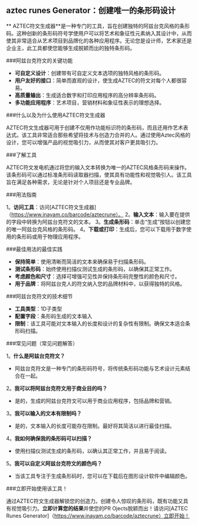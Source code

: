 ## aztec runes Generator：创建唯一的条形码设计

** AZTEC符文生成器**是一种专门的工具，旨在创建独特的阿兹台克风格的条形码。这种创新的条形码符号学使用户可以将艺术和象征性元素纳入其设计中，从而使其非常适合从艺术项目到品牌化的各种应用程序。无论您是设计师，艺术家还是企业主，此工具都使您能够生成脱颖而出的独特条形码。

###阿兹台克符文的关键功能

-  **可自定义设计**：创建带有可自定义文本选项的独特风格的条形码。
-  **用户友好的接口**：简单而直观的设计，使生成AZTEC的符文对每个人都很容易。
-  **高质量输出**：生成适合数字和打印应用程序的高分辨率条形码。
-  **多功能应用程序**：艺术项目，营销材料和象征性表示的理想选择。

###什么以及为什么使用AZTEC符文生成器

AZTEC符文生成器可用于创建不仅用作功能标识符的条形码，而且还用作艺术表达式。该工具非常适合那些希望将技术与创造力合并的人。通过使用Aztec风格的设计，您可以增强产品的视觉吸引力，从而使其对客户更具吸引力。

###了解工具

AZTEC符文发电机通过将您的输入文本转换为唯一的AZTEC风格条形码来操作。该条形码可以通过标准条形码读取器扫描，使其具有功能性和视觉吸引人。该工具旨在满足各种需求，无论是针对个人项目还是专业品牌。

###用法指南

1。**访问工具**：访问[AZTEC符文生成器]（https://www.inayam.co/barcode/aztecrune）。
2。**输入文本**：输入要在提供的字段中转换为阿兹台克符文的文本。
3。**生成条形码**：单击“生成”按钮以创建您的唯一阿兹台克风格的条形码。
4。**下载或打印**：生成后，您可以下载用于数字使用的条形码或用于物理应用程序。

###最佳用法的最佳实践

-  **保持简单**：使用清晰而简洁的文本来确保易于扫描条形码。
-  **测试条形码**：始终使用扫描仪测试生成的条形码，以确保其正常工作。
-  **考虑颜色和尺寸**：选择可增强可见性并保持条形码完整性的颜色和尺寸。
-  **用于品牌**：将阿兹台克人的符文纳入您的品牌材料中，以获得独特的风格。

###阿兹台克符文的技术细节

-  **工具类型**：1D子类型
-  **配置字段**：条形码生成的文本输入
-  **限制**：该工具可能对文本输入的长度和设计的复杂性有限制。确保文本适合条形码扫描。

###常见问题（常见问题解答）

1。**什么是阿兹台克符文？**
- 阿兹台克符文是一种专门的条形码符号，将传统条形码功能与艺术设计元素结合在一起。

2。**我可以将阿兹台克符文用于商业目的吗？**
- 是的，生成的阿兹台克符文可以用于商业应用程序，包括品牌和营销。

3。**我可以输入的文本有限制吗？**
- 是的，文本输入的长度可能存在限制。最好将其简洁以进行最佳扫描。

4。**我如何确保我的条形码可以扫描？**
- 使用扫描仪测试生成的条形码，以确认其正常工作，并且易于阅读。

5。**我可以自定义阿兹台克符文的颜色吗？**
- 当该工具专注于生成条形码时，您可以在下载后在图形设计软件中编辑颜色。

###立即开始使用该工具！

通过AZTEC符文生成器解锁您的创造力。创建令人惊叹的条形码，既有功能又具有视觉吸引力。**立即计算您的结果**并使您的PR Ojects脱颖而出！请访问[AZTEC Runes Generator]（https://www.inayam.co/barcode/aztecrune）立即开始！
